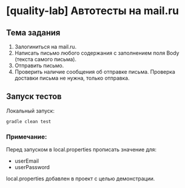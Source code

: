 # [quality-lab] Автотесты на mail.ru

## Тема задания
1. Залогиниться на mail.ru.
2. Написать письмо любого содержания c заполнением поля Body (текста самого письма).
3. Отправить письмо.
4. Проверить наличие сообщения об отправке письма.
Проверка доставки письма не нужна, только отправка.


## Запуск тестов
   Локальный запуск:
``` bash
gradle clean test
```

### Примечание:
Перед запуском в local.properties прописать значение для:
- userEmail 
- userPassword 

local.properties добавлен в проект с целью демонстрации.

